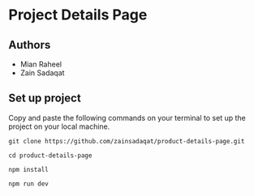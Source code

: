 # Project Details Page       
 
## Authors     
- Mian Raheel          
- Zain Sadaqat         

## Set up project    
Copy and paste the following commands on your terminal to set up the project on your local machine.  

```
git clone https://github.com/zainsadaqat/product-details-page.git
```

```
cd product-details-page
```

```
npm install
```

```
npm run dev
```
